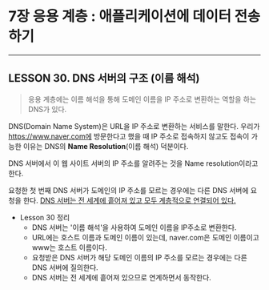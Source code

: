# 7장 응용 계층 : 애플리케이션에 데이터 전송하기

---

## LESSON 30. DNS 서버의 구조 (이름 해석)

> 응용 계층에는 이름 해석을 통해 도메인 이름을 IP 주소로 변환하는 역할을 하는 DNS가 있다.

DNS(Domain Name System)은 URL을 IP 주소로 변환하는 서비스를 말한다. 우리가 https://www.naver.com에 방문한다고 했을 때 IP 주소로 접속하지 않고도 접속이 가능한 이유는 DNS의 **Name Resolution**(이름 해석) 덕분이다.

DNS 서버에서 이 웹 사이트 서버의 IP 주소를 알려주는 것을 Name resolution이라고 한다.

요청한 첫 번째 DNS 서버가 도메인의 IP 주소를 모르는 경우에는 다른 DNS 서버에 요청을 한다. <u>DNS 서버는 전 세계에 흩어져 있고 모두 계층적으로 연결되어 있다.</u>

* Lesson 30 정리
  * DNS 서버는 '이름 해석'을 사용하여 도메인 이름을 IP주소로 변환한다.
  * URL에는 호스트 이름과 도메인 이름이 있는데, naver.com은 도메인 이름이고 www는 호스트 이름이다.
  * 요청받은 DNS 서버가 해당 도메인 이름의 IP 주소를 모르는 경우에는 다른 DNS 서버에 질의한다.
  * DNS 서버는 전 세계에 흩어져 있으므로 연계하면서 동작한다.